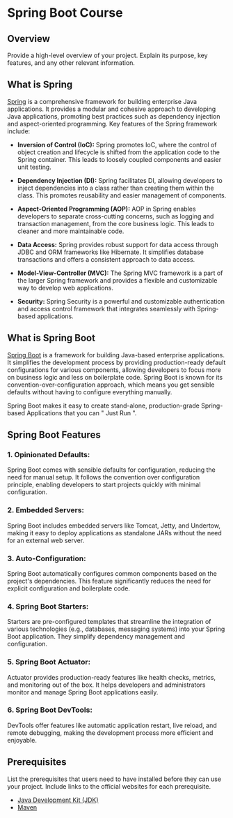 # Spring Boot Course 

## Overview

Provide a high-level overview of your project. Explain its purpose, key features, and any other relevant information.

## What is Spring

[Spring](https://spring.io/) is a comprehensive framework for building enterprise Java applications. It provides a modular and cohesive approach to developing Java applications, promoting best practices such as dependency injection and aspect-oriented programming. Key features of the Spring framework include:

- **Inversion of Control (IoC):** Spring promotes IoC, where the control of object creation and lifecycle is shifted from the application code to the Spring container. This leads to loosely coupled components and easier unit testing.

- **Dependency Injection (DI):** Spring facilitates DI, allowing developers to inject dependencies into a class rather than creating them within the class. This promotes reusability and easier management of components.

- **Aspect-Oriented Programming (AOP):** AOP in Spring enables developers to separate cross-cutting concerns, such as logging and transaction management, from the core business logic. This leads to cleaner and more maintainable code.

- **Data Access:** Spring provides robust support for data access through JDBC and ORM frameworks like Hibernate. It simplifies database transactions and offers a consistent approach to data access.

- **Model-View-Controller (MVC):** The Spring MVC framework is a part of the larger Spring framework and provides a flexible and customizable way to develop web applications.

- **Security:** Spring Security is a powerful and customizable authentication and access control framework that integrates seamlessly with Spring-based applications.

## What is Spring Boot

[Spring Boot](https://spring.io/projects/spring-boot) is a framework for building Java-based enterprise applications. It simplifies the development process by providing production-ready default configurations for various components, allowing developers to focus more on business logic and less on boilerplate code. Spring Boot is known for its convention-over-configuration approach, which means you get sensible defaults without having to configure everything manually.

Spring Boot makes it easy to create stand-alone, production-grade Spring-based Applications that you can " Just Run ".

## Spring Boot Features

### 1. **Opinionated Defaults:**
   Spring Boot comes with sensible defaults for configuration, reducing the need for manual setup. It follows the convention over configuration principle, enabling developers to start projects quickly with minimal configuration.

### 2. **Embedded Servers:**
   Spring Boot includes embedded servers like Tomcat, Jetty, and Undertow, making it easy to deploy applications as standalone JARs without the need for an external web server.

### 3. **Auto-Configuration:**
   Spring Boot automatically configures common components based on the project's dependencies. This feature significantly reduces the need for explicit configuration and boilerplate code.

### 4. **Spring Boot Starters:**
   Starters are pre-configured templates that streamline the integration of various technologies (e.g., databases, messaging systems) into your Spring Boot application. They simplify dependency management and configuration.

### 5. **Spring Boot Actuator:**
   Actuator provides production-ready features like health checks, metrics, and monitoring out of the box. It helps developers and administrators monitor and manage Spring Boot applications easily.

### 6. **Spring Boot DevTools:**
   DevTools offer features like automatic application restart, live reload, and remote debugging, making the development process more efficient and enjoyable.

## Prerequisites

List the prerequisites that users need to have installed before they can use your project. Include links to the official websites for each prerequisite.

- [Java Development Kit (JDK)](https://adoptopenjdk.net/)
- [Maven](https://maven.apache.org/)
